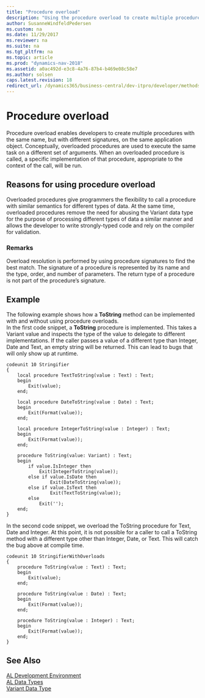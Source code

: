 ```yaml
---
title: "Procedure overload"
description: "Using the procedure overload to create multiple procedures with the same name, but with different signatures, on the same application object."
author: SusanneWindfeldPedersen
ms.custom: na
ms.date: 11/29/2017
ms.reviewer: na
ms.suite: na
ms.tgt_pltfrm: na
ms.topic: article
ms.prod: "dynamics-nav-2018"
ms.assetid: a0ac492d-e3c8-4a76-87b4-b469e08c58e7
ms.author: solsen
caps.latest.revision: 18
redirect_url: /dynamics365/business-central/dev-itpro/developer/methods/devenv-al-method-reference
---
```

# Procedure overload
Procedure overload enables developers to create multiple procedures with the same name, but with different signatures, on the same application object. Conceptually, overloaded procedures are used to execute the same task on a different set of arguments. When an overloaded procedure is called, a specific implementation of that procedure, appropriate to the context of the call, will be run. 


## Reasons for using procedure overload
Overloaded procedures give programmers the flexibility to call a procedure with similar semantics for different types of data. At the same time, overloaded procedures remove the need for abusing the Variant data type for the purpose of processing different types of data a similar manner and allows the developer to write strongly-typed code and rely on the compiler for validation. 

### Remarks 
Overload resolution is performed by using procedure signatures to find the best match. The signature of a procedure is represented by its name and the type, order, and number of parameters. The return type of a procedure is not part of the procedure’s signature. 


## Example
The following example shows how a **ToString** method can be implemented with and without using procedure overloads.  
In the first code snippet, a **ToString** procedure is implemented. This takes a Variant value and inspects the type of the value to delegate to different implementations. If the caller passes a value of a different type than Integer, Date and Text, an empty string will be returned. This can lead to bugs that will only show up at runtime. 


```
codeunit 10 Stringifier 
{ 
    local procedure TextToString(value : Text) : Text; 
    begin 
        Exit(value); 
    end; 
 
    local procedure DateToString(value : Date) : Text; 
    begin 
        Exit(Format(value)); 
    end; 
 
    local procedure IntegerToString(value : Integer) : Text; 
    begin 
        Exit(Format(value)); 
    end; 
 
    procedure ToString(value: Variant) : Text; 
    begin 
        if value.IsInteger then 
            Exit(IntegerToString(value)); 
        else if value.IsDate then 
                Exit(DateToString(value)); 
        else if value.IsText then 
                Exit(TextToString(value)); 
        else 
            Exit(''); 
    end; 
} 

```

In the second code snippet, we overload the ToString procedure for Text, Date and Integer. At this point, it is not possible for a caller to call a ToString method with a different type other than Integer, Date, or Text. This will catch the bug above at compile time. 

```
codeunit 10 StringifierWithOverloads 
{ 
    procedure ToString(value : Text) : Text; 
    begin 
        Exit(value); 
    end; 
 
    procedure ToString(value : Date) : Text; 
    begin 
        Exit(Format(value)); 
    end; 
 
    procedure ToString(value : Integer) : Text; 
    begin 
        Exit(Format(value)); 
    end; 
} 
```

## See Also
[AL Development Environment](../devenv-reference-overview.md)  
[AL Data Types](../datatypes/devenv-al-data-types.md)   
[Variant Data Type](../datatypes/devenv-variant-data-type.md)

